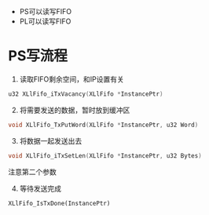 * PS可以读写FIFO
* PL可以读写FIFO

# PS写流程

1. 读取FIFO剩余空间，和IP设置有关
```c
u32 XLlFifo_iTxVacancy(XLlFifo *InstancePtr)
```

2. 将需要发送的数据，暂时放到缓冲区
```c
void XLlFifo_TxPutWord(XLlFifo *InstancePtr, u32 Word)
```

3. 将数据一起发送出去
```c
void XLlFifo_iTxSetLen(XLlFifo *InstancePtr, u32 Bytes)
```
注意第二个参数

4. 等待发送完成
```
XLlFifo_IsTxDone(InstancePtr)
```

